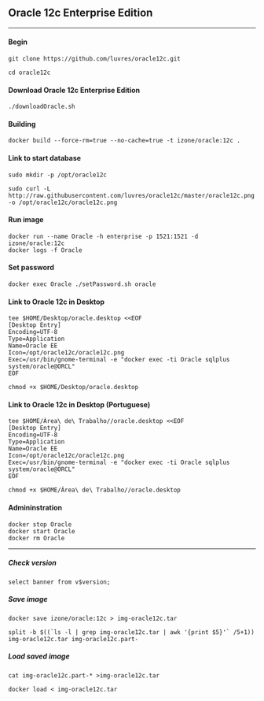 ## Oracle 12c Enterprise Edition
-----
#### Begin
```
git clone https://github.com/luvres/oracle12c.git

cd oracle12c
```
#### Download Oracle 12c Enterprise Edition
```
./downloadOracle.sh
```
#### Building
```
docker build --force-rm=true --no-cache=true -t izone/oracle:12c .
```
#### Link to start database
```
sudo mkdir -p /opt/oracle12c

sudo curl -L http://raw.githubusercontent.com/luvres/oracle12c/master/oracle12c.png -o /opt/oracle12c/oracle12c.png
```
#### Run image
```
docker run --name Oracle -h enterprise -p 1521:1521 -d izone/oracle:12c
docker logs -f Oracle
```
#### Set password
```
docker exec Oracle ./setPassword.sh oracle
```
#### Link to Oracle 12c in Desktop
```
tee $HOME/Desktop/oracle.desktop <<EOF
[Desktop Entry]
Encoding=UTF-8
Type=Application
Name=Oracle EE
Icon=/opt/oracle12c/oracle12c.png
Exec=/usr/bin/gnome-terminal -e "docker exec -ti Oracle sqlplus system/oracle@ORCL"
EOF

chmod +x $HOME/Desktop/oracle.desktop
```
#### Link to Oracle 12c in Desktop (Portuguese)
```
tee $HOME/Área\ de\ Trabalho//oracle.desktop <<EOF
[Desktop Entry]
Encoding=UTF-8
Type=Application
Name=Oracle EE
Icon=/opt/oracle12c/oracle12c.png
Exec=/usr/bin/gnome-terminal -e "docker exec -ti Oracle sqlplus system/oracle@ORCL"
EOF

chmod +x $HOME/Área\ de\ Trabalho//oracle.desktop
```
#### Admininstration
```
docker stop Oracle
docker start Oracle
docker rm Oracle
```
-----
##### Check version
```
select banner from v$version;
```
##### Save image
```
docker save izone/oracle:12c > img-oracle12c.tar

split -b $((`ls -l | grep img-oracle12c.tar | awk '{print $5}'` /5+1)) img-oracle12c.tar img-oracle12c.part-
```
##### Load saved image
```
cat img-oracle12c.part-* >img-oracle12c.tar

docker load < img-oracle12c.tar
```
